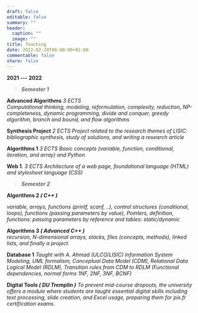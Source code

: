```yaml
---
draft: false
editable: false
summary: ""
header:
  caption: ""
  image: ""
title: Teaching
date: 2022-02-20T00:00:00+01:00
commentable: false
share: false
---
```


**2021 --- 2022**

> ***Semester 1***

**Advanced Algorithms**    *3 ECTS*  
*Computational thinking, modeling, reformulation, complexity, reduction, NP-completeness, dynamic programming, divide and conquer, greedy algorithm, branch and bound, and flow algorithms* 

**Synthesis Project**   *2 ECTS*
*Project related to the research themes of LISIC: bibliographic synthesis, study of solutions, and writing a research article* 

**Algorithms 1**  *3 ECTS*
*Basic concepts (variable, function, conditional, iteration, and array) and Python*

**Web 1**. *3 ECTS*
*Architecture of a web page, foundational language (HTML) and stylesheet language (CSS)*

> ***Semester 2***

**Algorithms 2 *( C++ )*** 

*variable, arrays, functions (printf, scanf, ..), control structures (conditional, loops), functions (passing parameters by value), Pointers, definition, functions: passing parameters by reference and tables: static/dynamic*

**Algorithms 3 *( Advanced C++ )***  
*recursion, N-dimensional arrays, stacks, files (concepts, methods), linked lists, and finally a project.*

**Database 1** *Taught with A. Ahmad (ULCO/LISIC)* 
*Information System Modeling, UML formalism, Conceptual Data Model (CDM), Relational Data Logical Model (RDLM), Transition rules from CDM to RDLM (Functional dependencies, normal forms 1NF, 2NF, 3NF, BCNF)*

**Digital Tools *( DU Tremplin )***
*To prevent mid-course dropouts, the university offers a module where students are taught essential digital skills including text processing, slide creation, and Excel usage, preparing them for pix.fr certification exams.*
